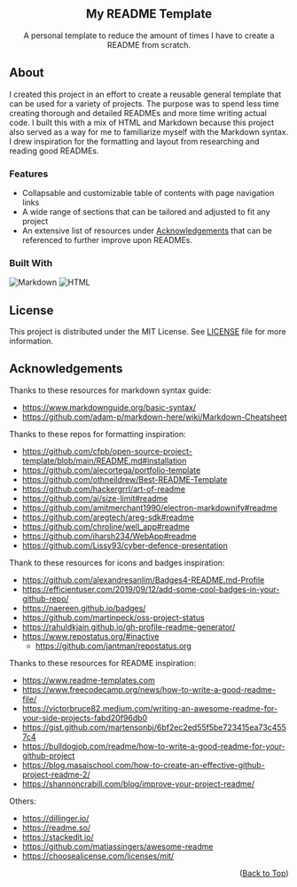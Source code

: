 <!--- Title Section --->

<a name="top-of-page"></a>
<br />
<div align="center">
	<h2>My README Template</h2>
	<p>A personal template to reduce the amount of times I have to create a README from scratch.</p>
</div>


<!--- About Section --->

## About
I created this project in an effort to create a reusable general template that can be used for a variety of projects. The purpose was to spend less time creating thorough and detailed READMEs and more time writing actual code. I built this with a mix of HTML and Markdown because this project also served as a way for me to familiarize myself with the Markdown syntax. I drew inspiration for the formatting and layout from researching and reading good READMEs.

### Features
* Collapsable and customizable table of contents with page navigation links
* A wide range of sections that can be tailored and adjusted to fit any project
* An extensive list of resources under [Acknowledgements](#acknowledgements) that can be referenced to further improve upon READMEs.

### Built With
![Markdown](https://img.shields.io/badge/Markdown-000000?style=for-the-badge&logo=markdown&logoColor=white "Markdown")
![HTML](https://img.shields.io/badge/HTML5-E34F26?style=for-the-badge&logo=html5&logoColor=white "HTML")


<!--- License Section --->

## License
This project is distributed under the MIT License.
See [LICENSE](LICENSE) file for more information. 


<!--- Acknowledgements Section --->

## Acknowledgements
Thanks to these resources for markdown syntax guide:
- https://www.markdownguide.org/basic-syntax/
- https://github.com/adam-p/markdown-here/wiki/Markdown-Cheatsheet

Thanks to these repos for formatting inspiration:
-	https://github.com/cfpb/open-source-project-template/blob/main/README.md#installation
-	https://github.com/alecortega/portfolio-template
-	https://github.com/othneildrew/Best-README-Template
-	https://github.com/hackergrrl/art-of-readme
-	https://github.com/ai/size-limit#readme
-	https://github.com/amitmerchant1990/electron-markdownify#readme
-	https://github.com/aregtech/areg-sdk#readme
-	https://github.com/chroline/well_app#readme
-	https://github.com/iharsh234/WebApp#readme
-	https://github.com/Lissy93/cyber-defence-presentation

Thank to these resources for icons and badges inspiration:
- https://github.com/alexandresanlim/Badges4-README.md-Profile
-	https://efficientuser.com/2019/09/12/add-some-cool-badges-in-your-github-repo/
-	https://naereen.github.io/badges/
-	https://github.com/martinpeck/oss-project-status
-	https://rahuldkjain.github.io/gh-profile-readme-generator/
-	https://www.repostatus.org/#inactive
    -	https://github.com/jantman/repostatus.org

Thanks to these resources for README inspiration:
-	https://www.readme-templates.com
-	https://www.freecodecamp.org/news/how-to-write-a-good-readme-file/
-	https://victorbruce82.medium.com/writing-an-awesome-readme-for-your-side-projects-fabd20f96db0
-	https://gist.github.com/martensonbj/6bf2ec2ed55f5be723415ea73c4557c4
-	https://bulldogjob.com/readme/how-to-write-a-good-readme-for-your-github-project
-	https://blog.masaischool.com/how-to-create-an-effective-github-project-readme-2/
-	https://shannoncrabill.com/blog/improve-your-project-readme/

Others:
- https://dillinger.io/
- https://readme.so/
- https://stackedit.io/
-	https://github.com/matiassingers/awesome-readme
- https://choosealicense.com/licenses/mit/

<p align="right">(<a href="#top-of-page">Back to Top</a>)</p>
